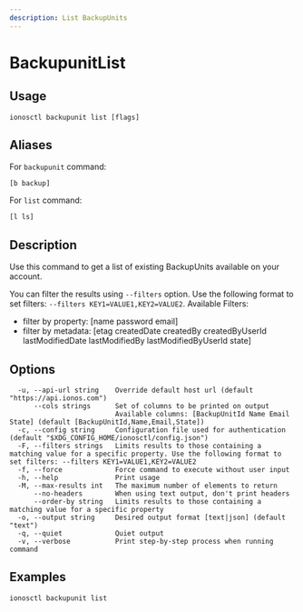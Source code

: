 ```yaml
---
description: List BackupUnits
---
```


# BackupunitList

## Usage

```text
ionosctl backupunit list [flags]
```

## Aliases

For `backupunit` command:

```text
[b backup]
```

For `list` command:

```text
[l ls]
```

## Description

Use this command to get a list of existing BackupUnits available on your account.

You can filter the results using `--filters` option. Use the following format to set filters: `--filters KEY1=VALUE1,KEY2=VALUE2`.
Available Filters:
* filter by property: [name password email]
* filter by metadata: [etag createdDate createdBy createdByUserId lastModifiedDate lastModifiedBy lastModifiedByUserId state]

## Options

```text
  -u, --api-url string    Override default host url (default "https://api.ionos.com")
      --cols strings      Set of columns to be printed on output 
                          Available columns: [BackupUnitId Name Email State] (default [BackupUnitId,Name,Email,State])
  -c, --config string     Configuration file used for authentication (default "$XDG_CONFIG_HOME/ionosctl/config.json")
  -F, --filters strings   Limits results to those containing a matching value for a specific property. Use the following format to set filters: --filters KEY1=VALUE1,KEY2=VALUE2
  -f, --force             Force command to execute without user input
  -h, --help              Print usage
  -M, --max-results int   The maximum number of elements to return
      --no-headers        When using text output, don't print headers
      --order-by string   Limits results to those containing a matching value for a specific property
  -o, --output string     Desired output format [text|json] (default "text")
  -q, --quiet             Quiet output
  -v, --verbose           Print step-by-step process when running command
```

## Examples

```text
ionosctl backupunit list
```

